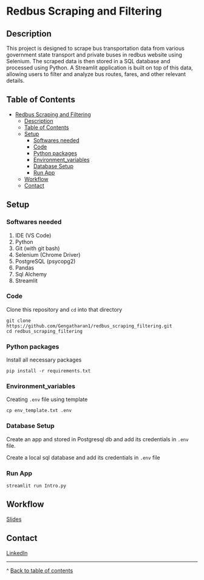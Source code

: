 # Redbus Scraping and Filtering

## Description
This project is designed to scrape bus transportation data from various government state transport and private buses in redbus website using Selenium. The scraped data is then stored in a SQL database and processed using Python. A Streamlit application is built on top of this data, allowing users to filter and analyze bus routes, fares, and other relevant details.

## Table of Contents
- [Redbus Scraping and Filtering](#redbus-scraping-and-filtering)
  - [Description](#description)
  - [Table of Contents](#table-of-contents)
  - [Setup](#setup)
    - [Softwares needed](#softwares-needed)
    - [Code](#code)
    - [Python packages](#python-packages)
    - [Environment\_variables](#environment_variables)
    - [Database Setup](#database-setup)
    - [Run App](#run-app)
  - [Workflow](#workflow)
  - [Contact](#contact)

## Setup
### Softwares needed
1. IDE (VS Code)
2. Python
3. Git (with git bash)
4. Selenium (Chrome Driver)
5. PostgreSQL (psycopg2)
6. Pandas
7. Sql Alchemy
8. Streamlit

### Code

Clone this repository and ```cd``` into that directory
``` 
git clone https://github.com/Gengatharan1/redbus_scraping_filtering.git
cd redbus_scraping_filtering
```

### Python packages

Install all necessary packages
``` 
pip install -r requirements.txt
```

### Environment_variables
Creating ```.env``` file using template
``` 
cp env_template.txt .env
```

### Database Setup

Create an app and stored in Postgresql db and add its credentials in ```.env``` file.

Create a local sql database and add its credentials in ```.env``` file

### Run App
``` 
streamlit run Intro.py
```


## Workflow
[Slides]()


## Contact
[LinkedIn](https://www.linkedin.com/in/gengatharan007/)

---
^ [Back to table of contents](#table-of-contents)
